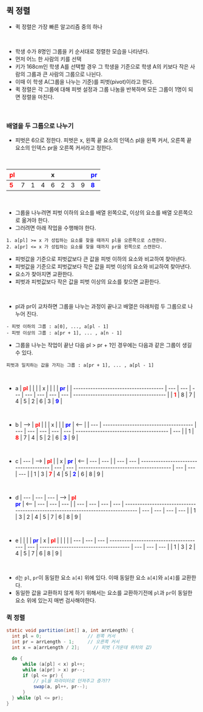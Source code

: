 ## 퀵 정렬

- 퀵 정렬은 가장 빠른 알고리즘 중의 하나

<br>

- 학생 수가 8명인 그룹을 키 순서대로 정렬한 모습을 나타낸다.
- 먼저 어느 한 사람의 키를 선택
- 키가 168cm인 학생 A를 선택할 경우 그 학생을 기준으로 학생 A의 키보다 작은 사람의 그룹과 큰 사람의 그룹으로 나뉜다.
- 이때 이 학생 A(그룹을 나누는 기준)를 피벗(pivot)이라고 한다.
- 퀵 정렬은 각 그룹에 대해 피벗 설정과 그룹 나눔을 반복하며 모든 그룹이 1명이 되면 정렬을 마친다.

<br>

### 배열을 두 그룹으로 나누기

- 피벗은 6으로 정한다. 피벗은 x, 왼쪽 끝 요소의 인덱스 pl을 왼쪽 커서, 오른쪽 끝 요소의 인덱스 pr을 오른쪽 커서라고 정한다.

<br>

| <strong style='color:red'>pl</strong> |     |     |     | x   |     |     |     | <strong style='color:blue'>pr</strong> |
| ------------------------------------- | --- | --- | --- | --- | --- | --- | --- | -------------------------------------- |
| <strong style='color:red'>5</strong>  | 7   | 1   | 4   | 6   | 2   | 3   | 9   | <strong style='color:blue'>8</strong>  |

<br>

- 그룹을 나누려면 피벗 이하의 요소를 배열 왼쪽으로, 이상의 요소를 배열 오른쪽으로 옮겨야 한다.
- 그러려면 아래 작업을 수행해야 한다.

```
1. a[pl] >= x 가 성립하는 요소를 찾을 때까지 pl을 오른쪽으로 스캔한다.
2. a[pr] <= x 가 성립하는 요소를 찾을 때까지 pr을 왼쪽으로 스캔한다.
```

- 피벗값을 기준으로 피벗값보다 큰 값을 피벗 이하의 요소와 비교하여 찾아낸다.
- 피벗값을 기준으로 피벗값보다 작은 값을 피벗 이상의 요소와 비교하여 찾아낸다.
- 요소가 찾아지면 교환한다.
- 피벗과 피벗값보다 작은 값을 피벗 이상의 요소를 찾으면 교환한다.

<br>

- pl과 pr이 교차하면 그룹을 나누는 과정이 끝나고 배열은 아래처럼 두 그룹으로 나누어 진다.

```
- 피벗 이하의 그룹 : a[0], ..., a[pl - 1]
- 피벗 이상의 그룹 : a[pr + 1], ... , a[n - 1]
```

- 그룹을 나누는 작업이 끝난 다음 pl > pr + 1인 경우에는 다음과 같은 그룹이 생길 수 있다.

```
피벗과 일치하는 값을 가지는 그룹 : a[pr + 1], ... , a[pl - 1]
```

<br>

- a
  | <strong style='color:red'>pl</strong> | | | | x | | | | <strong style='color:blue'>pr</strong> |
  | ------------------------------------- | --- | --- | --- | --- | --- | --- | --- | -------------------------------------- |
  | <strong style='color:red'>1</strong> | 8 | 7 | 4 | 5 | 2 | 6 | 3 | <strong style='color:blue'>9</strong> |

<br>

- b
  | --> | <strong style='color:red'>pl</strong> | | | x | | | <strong style='color:blue'>pr</strong> | <-- |
  | --- | ------------------------------------- | --- | --- | --- | --- | --- | -------------------------------------- | --- |
  | 1 | <strong style='color:red'>8</strong> | 7 | 4 | 5 | 2 | 6 | <strong style='color:blue'>3</strong> | 9 |

<br>

- c
  | --- | --> | <strong style='color:red'>pl</strong> | | x | <strong style='color:blue'>pr</strong> | <-- | --- | --- |
  | --- | --- | ------------------------------------- | --- | --- | -------------------------------------- | --- | --- | --- |
  | 1 | 3 | <strong style='color:red'>7</strong> | 4 | 5 | <strong style='color:blue'>2</strong> | 6 | 8 | 9 |

<br>

- d
  | --- | --- | --- | --> | <strong style='color:red'>pl</strong><br><strong style='color:blue'>pr</strong> | <-- | --- | --- | --- |
  | --- | --- | --- | --- | ------------------------------------------------------------------------------- | --- | --- | --- | --- |
  | 1 | 3 | 2 | 4 | 5 | 7 | 6 | 8 | 9 |

<br>

- e
  | | | | <strong style='color:blue'>pr</strong> | x | <strong style='color:red'>pl</strong> | | | |
  | --- | --- | --- | -------------------------------------- | --- | ------------------------------------- | --- | --- | --- |
  | 1 | 3 | 2 | 4 | 5 | 7 | 6 | 8 | 9 |

<br>

- `d`는 `pl`, `pr`이 동일한 요소 `a[4]` 위에 있다. 이때 동일한 요소 `a[4]`와 `a[4]`를 교환한다.
- 동일한 값을 교환하지 않게 하기 위해서는 요소를 교환하기전에 `pl`과 `pr`이 동일한 요소 위에 있는지 매번 검사해야한다.

### 퀵 정렬

```java
static void partition(int[] a, int arrLength) {
  int pl = 0;                 // 왼쪽 커서
  int pr = arrLength - 1;     // 오른쪽 커서
  int x = a[arrLength / 2];     // 피벗 (가운데 위치의 값)

  do {
      while (a[pl] < x) pl++;
      while (a[pr] > x) pr--;
      if (pl <= pr) {
          // pl을 파라미터로 던져주고 증가??
          swap(a, pl++, pr--);
      }
  } while (pl <= pr);
}
```
